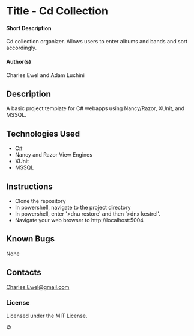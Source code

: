# Title - Cd Collection

#### Short Description

Cd collection organizer. Allows users to enter albums and bands and sort accordingly.

#### Author(s)

Charles Ewel and Adam Luchini

## Description

A basic project template for C# webapps using Nancy/Razor, XUnit, and MSSQL.

## Technologies Used

* C#
* Nancy and Razor View Engines
* XUnit
* MSSQL

## Instructions

* Clone the repository
* In powershell, navigate to the project directory
* In powershell, enter '>dnu restore' and then '>dnx kestrel'.
* Navigate your web browser to http://localhost:5004

## Known Bugs

None

## Contacts

Charles.Ewel@gmail.com

### License

Licensed under the MIT License.

&copy;
